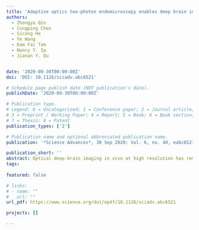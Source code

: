 ```yaml
---
title: 'Adaptive optics two-photon endomicroscopy enables deep brain imaging at synaptic resolution over large volumes'
authors:
  - Zhongya Qin
  - Congping Chen
  - Sicong He
  - Ye Wang
  - Kam Fai Tam
  - Nancy Y. Ip
  - Jianan Y. Qu


date: '2020-09-30T00:00:00Z'
doi: 'DOI: 10.1126/sciadv.abc6521'

# Schedule page publish date (NOT publication's date).
publishDate: '2020-09-30T00:00:00Z'

# Publication type.
# Legend: 0 = Uncategorized; 1 = Conference paper; 2 = Journal article;
# 3 = Preprint / Working Paper; 4 = Report; 5 = Book; 6 = Book section;
# 7 = Thesis; 8 = Patent
publication_types: ['2']

# Publication name and optional abbreviated publication name.
publication: '*Science Advances*, 30 Sep 2020: Vol. 6, no. 40, eabc6521 '

publication_short: ''
abstract: Optical deep-brain imaging in vivo at high resolution has remained a great challenge over the decades. Two-photon endomicroscopy provides a minimally invasive approach to image buried brain structures, once it is integrated with a gradient refractive index (GRIN) lens embedded in the brain. However, its imaging resolution and field of view are compromised by the intrinsic aberrations of the GRIN lens. Here, we develop a two-photon endomicroscopy by adding adaptive optics based on direct wavefront sensing, which enables recovery of diffraction-limited reso-lution  in  deep-brain  imaging.  A  new  precompensation  strategy  plays  a  critical  role  to  correct  aberrations  over  large volumes and achieve rapid random-access multiplane imaging. We investigate the neuronal plasticity in the hippocampus, a critical deep brain structure, and reveal the relationship between the somatic and dendritic activity of pyramidal neurons.
tags:
  
featured: false

# links:
# - name: ""
#   url: ""
url_pdf: https://www.science.org/doi/epdf/10.1126/sciadv.abc6521

projects: []

---
```





